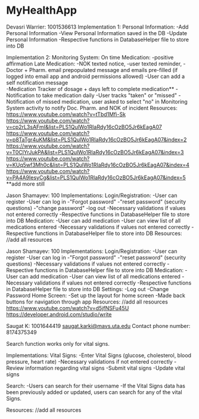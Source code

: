 # MyHealthApp

Devasri Warrier: 1001536613
Implementation 1: Personal Information:
  -Add Personal Information 
  -View Personal Information saved in the DB
  -Update Personal Information 
  -Respective functions in DatabaseHelper file to store into DB
  
Implementation 2: Monitoring System: On time Medication: -positive affirmation
  Late Medication: -NOK texted notice,  -user texted reminder, -Doctor + Pharm. email prepopulated message and emails pre-filled (if logged into email app
  and android permissions allowed)
  -User can add a self notification message  
  -Medication Tracker of dosage + days left to complete medication**
    -Notification to take medication daily 
    -User tracks "taken" or "missed"
    -Notification of missed medication, user asked to select "no" in Monitoring System activity to notify Doc. Pharm. and NOK of incident 
Resources:
https://www.youtube.com/watch?v=tTbd1Mfi-Sk
https://www.youtube.com/watch?v=cp2rL3sAFmI&list=PLS1QulWo1RIaRdy16cOzBO5Jr6kEagA07
https://www.youtube.com/watch?v=p8TaTgr4uKM&list=PLS1QulWo1RIaRdy16cOzBO5Jr6kEagA07&index=2
https://www.youtube.com/watch?v=T0ClYrJukPA&list=PLS1QulWo1RIaRdy16cOzBO5Jr6kEagA07&index=3
https://www.youtube.com/watch?v=KUq5wf3Mh0c&list=PLS1QulWo1RIaRdy16cOzBO5Jr6kEagA07&index=4
https://www.youtube.com/watch?v=PA4A9IesyCg&list=PLS1QulWo1RIaRdy16cOzBO5Jr6kEagA07&index=5
**add more still
    
Jason Shamayev: 100
Implementations:
Login/Registration:
  -User can register
  -User can log in
  -"Forgot password"
  -"reset password" (security questions)
  -"change password" 
  -log out
  -Necessary validations if values not entered correctly
  -Respective functions in DatabaseHelper file to store into DB
Medication:
  -User can add medication
  -User can view list of all medications entered
  -Necessary validations if values not entered correctly 
  -Respective functions in DatabaseHelper file to store into DB
Resources: //add all resources

Jason Shamayev: 100
Implementations:
Login/Registration:
  -User can register
  -User can log in
  -"Forgot password"
  -"reset password" (security questions)
  -Necessary validations if values not entered correctly
  -Respective functions in DatabaseHelper file to store into DB
Medication:
  -User can add medication
  -User can view list of all medications entered
  -Necessary validations if values not entered correctly 
  -Respective functions in DatabaseHelper file to store into DB
Settings:
  -Log out 
  -Change Password
Home Screen:
  -Set up the layout for home screen
  -Made back buttons for navigation through app
Resources: //add all resources
https://www.youtube.com/watch?v=d5jfNSFu45U
https://developer.android.com/studio/write






Saugat K: 1001644419
saugat.karki@mavs.uta.edu
Contact phone number: 8174375349

Search function works only for vital signs.

Implementations:
Vital Signs: 
-Enter Vital Signs (glucose, cholesterol, blood pressure, heart rate)
-Necessary validations if not entered correctly
-Review information regarding vital signs
-Submit vital signs
-Update vital signs

Search: 
-Users can search for their username
-If the Vital Signs data has been previously added or updated, users can search for any of the vital Signs. 

Resources: //add all resources



    

